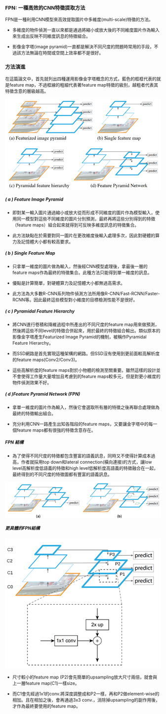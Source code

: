 ### FPN: 一種高效的CNN特徵提取方法

FPN是一種利用CNN模型來高效提取圖片中多維度(multi-scale)特徵的方法。

* 多維度的物件偵測一直以來都是通過將縮小或放大後的不同維度圖片作為輸入來生成出反映不同維度訊息的特徵組合。

* 影像金字塔(image pyramid)一直都是解決不同尺度的問題時常用的手段，不過該方法無論在時間或空間上效率都不是很好。

### 方法演進

在這篇論文中，首先就列出四種運用影像金字塔概念的方式，藍色的框框代表的就是feature map，不過框線的粗細代表著feature map特徵的級別，越粗者代表其特徵含意的層級越高。

![](assets/markdown-img-paste-20220705103921502.png)

##### ( a ) Feature Image Pyramid
* 即對某一輸入圖片通過縮小或放大從而形成不同維度的圖片作為模型輸入，使用同一模型對這些不同維度的圖片分別預測，最終再將這些分別得到的特徵（feature maps）組合起來就得到可反映多維度訊息的特徵集合。

* 此方法缺點在於需要對同一圖片在更改維度後輸入處理多次，因此對硬體的算力及記憶體大小都有較高要求。

##### ( b ) Single Feature Map
* 只拿單一維度的圖片做為輸入，然後經CNN模型處理後，拿最後一層的feature maps作為最終的特徵集合。此種方法只能得到單一維度的訊息。

* 優點是計算簡單，對硬體算力及記憶體大小都無過高需求。

* 此方法為大多數R-CNN系列物件偵測方法所用像R-CNN/Fast-RCNN/Faster-RCNN等。因此最終這些模型對小維度的目標檢測性能不是很好。

##### ( c ) Pyramidal Feature Hierarchy
* 將CNN進行卷積和降維過程中所產出的不同尺度的feature map用來做預測，然後將這些不同level的特徵合併起來，用於最終的特徵組合輸出。類似原本的影像金字塔產生Featurized Image Pyramid的機制，被稱作Pyramidal Feature Hierarchy。

* 而SSD網路是首先實現這種架構的網路。但SSD沒有使用到更前面較高解析度的feature maps(Conv2/Conv3)。

* 這些高解析度的feature maps對於小物體的檢測至關重要。雖然這樣的設計並不會使得工作量大量增加且考慮到的feature maps較多元，但是對更小維度的物件偵測效果不好。

##### ( d )Feature Pyramid Network (FPN)
* 拿單一維度的圖片作為輸入，然後它會選取所有層的特徵之後再聯合處理做為最終的特徵輸出組合。

* 充分利用CNN一路產生出知各階段的feature maps，又要讓金字塔中的每一個feature maps都有很強的特徵含意存在。

##### FPN 結構
* 為了使得不同尺度的特徵都包含豐富的語義訊息，同時又不使得計算成本過高，作者就採用top down和lateral connection(橫向連接)的方式，讓low level高解析度低語義的特徵和high level低解析度高語義的特徵融合在一起，最終得到的不同尺度的特徵圖都有豐富的語義訊息。

![](assets/markdown-img-paste-20220705113831292.png)

##### 更具體的FPN結構

![](assets/markdown-img-paste-20220705113934153.png)

* 尺寸較小的feature map (P2)會先簡單的upsampling放大尺寸兩倍，就會與上一層feature map(C1)一樣size。

* 而C1會先經過1x1的conv.將深度調整成和P2一樣，再和P2做element-wise的相加。且在相加之後，會再通過3x3 conv.，消除掉upsampling的副作用後，才作為最終要使用的feature map。
